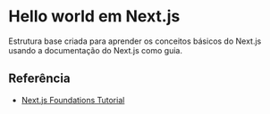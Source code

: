 # Hello world em Next.js

Estrutura base criada para aprender os conceitos básicos do Next.js usando a documentação do Next.js como guia.


## Referência

 - [Next.js Foundations Tutorial](https://nextjs.org/learn/foundations/from-react-to-nextjs)
